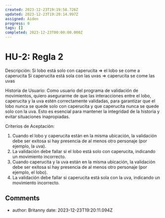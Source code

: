 ```yaml
---
created: 2023-12-23T19:19:58.726Z
updated: 2023-12-23T19:20:14.997Z
assigned: Aiden
progress: 0
tags: []
completed: 2023-12-23T00:00:00.000Z
---
```


# HU-2: Regla 2

Descripción:
Si lobo está solo con caperucita => el lobo se come a caperucita
Si caperucita está sola con las uvas => caperucita se come las uvas

Historia de Usuario:
Como usuario del programa de validación de movimientos, quiero asegurarme de que las interacciones entre el lobo, caperucita y la uva estén correctamente validadas, para garantizar que el lobo nunca se quede solo con caperucita y que caperucita nunca se quede solo con la uva. Esto es esencial para mantener la integridad de la historia y evitar situaciones inapropiadas.

Criterios de Aceptación:
1. Cuando el lobo y caperucita están en la misma ubicación, la validación debe ser exitosa si hay presencia de al menos otro personaje (por ejemplo, la uva).
2. La validación debe fallar si el lobo está solo con caperucita, indicando un movimiento incorrecto.
3. Cuando caperucita y la uva están en la misma ubicación, la validación debe ser exitosa si hay presencia de al menos otro personaje (por ejemplo, el lobo).
4. La validación debe fallar si caperucita está sola con la uva, indicando un movimiento incorrecto.


## Comments

- author: Britanny
  date: 2023-12-23T19:20:11.094Z
  

